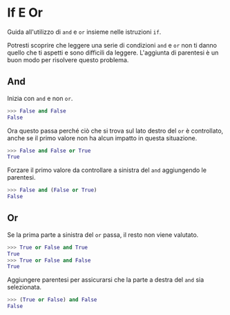 # If E Or

Guida all'utilizzo di `and` e `or` insieme nelle istruzioni `if`.

Potresti scoprire che leggere una serie di condizioni `and` e `or` non ti danno quello che ti aspetti e sono difficili da leggere. L'aggiunta di parentesi è un buon modo per risolvere questo problema.

## And

Inizia con `and` e non `or`.
```python
>>> False and False
False
```

Ora questo passa perché ciò che si trova sul lato destro del `or` è controllato, anche se il primo valore non ha alcun impatto in questa situazione.

```python
>>> False and False or True
True
```

Forzare il primo valore da controllare a sinistra del `and` aggiungendo le parentesi.

```python
>>> False and (False or True)
False
```

## Or

Se la prima parte a sinistra del `or` passa, il resto non viene valutato.

```python
>>> True or False and True
True
>>> True or False and False
True
```

Aggiungere parentesi per assicurarsi che la parte a destra del `and` sia selezionata.

```python
>>> (True or False) and False
False
```
